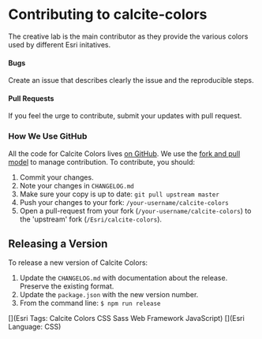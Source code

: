# Contributing to calcite-colors

The creative lab is the main contributor as they provide the various colors used by different Esri initatives.

#### Bugs

Create an issue that describes clearly the issue and the reproducible steps.

#### Pull Requests

If you feel the urge to contribute, submit your updates with pull request. 

### How We Use GitHub

All the code for Calcite Colors lives [on GitHub](https://github.com/esri/calcite-colors). We use the [fork and pull model](https://help.github.com/articles/using-pull-requests/) to manage contribution. To contribute, you should:

1. Commit your changes.
2. Note your changes in `CHANGELOG.md`
3. Make sure your copy is up to date: `git pull upstream master`
4. Push your changes to your fork: `/your-username/calcite-colors`
5. Open a pull-request from your fork (`/your-username/calcite-colors`) to the 'upstream' fork (`/Esri/calcite-colors`).


## Releasing a Version
To release a new version of Calcite Colors:
1. Update the `CHANGELOG.md` with documentation about the release. Preserve the existing format.
2. Update the `package.json` with the new version number.
3. From the command line: `$ npm run release`

[](Esri Tags: Calcite Colors CSS Sass Web Framework JavaScript)
[](Esri Language: CSS)

 

